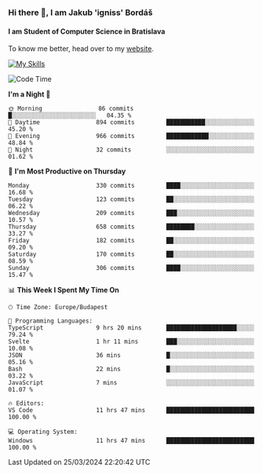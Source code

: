 ### Hi there 👋, I am Jakub 'igniss' Bordáš

#### I am Student of Computer Science in Bratislava
To know me better, head over to my [website](https://bordas.sk).

[![My Skills](https://skillicons.dev/icons?i=js,html,css,figma,svelte,java,kotlin,python,postgresql,typescript,nest,nodejs)](https://bordas.sk)


<!--START_SECTION:waka-->
![Code Time](http://img.shields.io/badge/Code%20Time-1%2C447%20hrs%203%20mins-blue)

**I'm a Night 🦉** 

```text
🌞 Morning                86 commits          █░░░░░░░░░░░░░░░░░░░░░░░░   04.35 % 
🌆 Daytime                894 commits         ███████████░░░░░░░░░░░░░░   45.20 % 
🌃 Evening                966 commits         ████████████░░░░░░░░░░░░░   48.84 % 
🌙 Night                  32 commits          ░░░░░░░░░░░░░░░░░░░░░░░░░   01.62 % 
```
📅 **I'm Most Productive on Thursday** 

```text
Monday                   330 commits         ████░░░░░░░░░░░░░░░░░░░░░   16.68 % 
Tuesday                  123 commits         ██░░░░░░░░░░░░░░░░░░░░░░░   06.22 % 
Wednesday                209 commits         ███░░░░░░░░░░░░░░░░░░░░░░   10.57 % 
Thursday                 658 commits         ████████░░░░░░░░░░░░░░░░░   33.27 % 
Friday                   182 commits         ██░░░░░░░░░░░░░░░░░░░░░░░   09.20 % 
Saturday                 170 commits         ██░░░░░░░░░░░░░░░░░░░░░░░   08.59 % 
Sunday                   306 commits         ████░░░░░░░░░░░░░░░░░░░░░   15.47 % 
```


📊 **This Week I Spent My Time On** 

```text
🕑︎ Time Zone: Europe/Budapest

💬 Programming Languages: 
TypeScript               9 hrs 20 mins       ████████████████████░░░░░   79.24 % 
Svelte                   1 hr 11 mins        ███░░░░░░░░░░░░░░░░░░░░░░   10.08 % 
JSON                     36 mins             █░░░░░░░░░░░░░░░░░░░░░░░░   05.16 % 
Bash                     22 mins             █░░░░░░░░░░░░░░░░░░░░░░░░   03.22 % 
JavaScript               7 mins              ░░░░░░░░░░░░░░░░░░░░░░░░░   01.07 % 

🔥 Editors: 
VS Code                  11 hrs 47 mins      █████████████████████████   100.00 % 

💻 Operating System: 
Windows                  11 hrs 47 mins      █████████████████████████   100.00 % 
```


 Last Updated on 25/03/2024 22:20:42 UTC
<!--END_SECTION:waka-->
